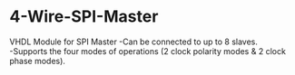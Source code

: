 # 4-Wire-SPI-Master
VHDL Module for SPI Master
-Can be connected to up to 8 slaves.  
-Supports the four modes of operations (2 clock polarity modes & 2 clock phase modes).
